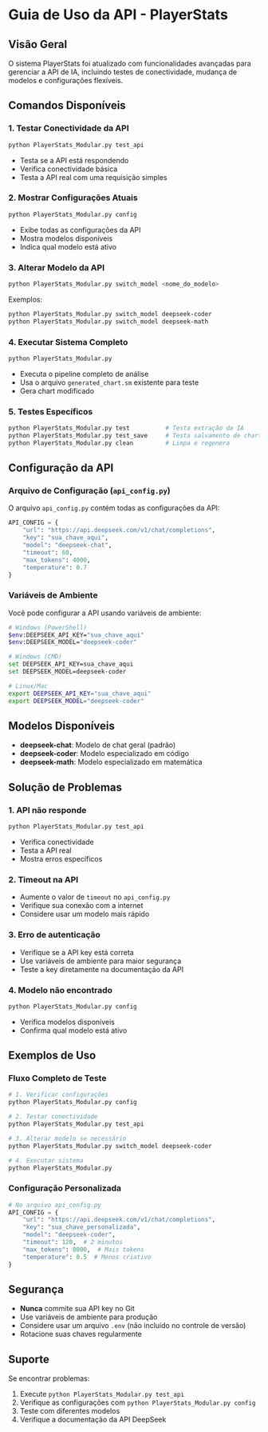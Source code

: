 # Guia de Uso da API - PlayerStats

## Visão Geral

O sistema PlayerStats foi atualizado com funcionalidades avançadas para gerenciar a API de IA, incluindo testes de conectividade, mudança de modelos e configurações flexíveis.

## Comandos Disponíveis

### 1. Testar Conectividade da API
```bash
python PlayerStats_Modular.py test_api
```
- Testa se a API está respondendo
- Verifica conectividade básica
- Testa a API real com uma requisição simples

### 2. Mostrar Configurações Atuais
```bash
python PlayerStats_Modular.py config
```
- Exibe todas as configurações da API
- Mostra modelos disponíveis
- Indica qual modelo está ativo

### 3. Alterar Modelo da API
```bash
python PlayerStats_Modular.py switch_model <nome_do_modelo>
```
Exemplos:
```bash
python PlayerStats_Modular.py switch_model deepseek-coder
python PlayerStats_Modular.py switch_model deepseek-math
```

### 4. Executar Sistema Completo
```bash
python PlayerStats_Modular.py
```
- Executa o pipeline completo de análise
- Usa o arquivo `generated_chart.sm` existente para teste
- Gera chart modificado

### 5. Testes Específicos
```bash
python PlayerStats_Modular.py test          # Testa extração da IA
python PlayerStats_Modular.py test_save     # Testa salvamento de chart
python PlayerStats_Modular.py clean         # Limpa e regenera
```

## Configuração da API

### Arquivo de Configuração (`api_config.py`)

O arquivo `api_config.py` contém todas as configurações da API:

```python
API_CONFIG = {
    "url": "https://api.deepseek.com/v1/chat/completions",
    "key": "sua_chave_aqui",
    "model": "deepseek-chat",
    "timeout": 60,
    "max_tokens": 4000,
    "temperature": 0.7
}
```

### Variáveis de Ambiente

Você pode configurar a API usando variáveis de ambiente:

```bash
# Windows (PowerShell)
$env:DEEPSEEK_API_KEY="sua_chave_aqui"
$env:DEEPSEEK_MODEL="deepseek-coder"

# Windows (CMD)
set DEEPSEEK_API_KEY=sua_chave_aqui
set DEEPSEEK_MODEL=deepseek-coder

# Linux/Mac
export DEEPSEEK_API_KEY="sua_chave_aqui"
export DEEPSEEK_MODEL="deepseek-coder"
```

## Modelos Disponíveis

- **deepseek-chat**: Modelo de chat geral (padrão)
- **deepseek-coder**: Modelo especializado em código
- **deepseek-math**: Modelo especializado em matemática

## Solução de Problemas

### 1. API não responde
```bash
python PlayerStats_Modular.py test_api
```
- Verifica conectividade
- Testa a API real
- Mostra erros específicos

### 2. Timeout na API
- Aumente o valor de `timeout` no `api_config.py`
- Verifique sua conexão com a internet
- Considere usar um modelo mais rápido

### 3. Erro de autenticação
- Verifique se a API key está correta
- Use variáveis de ambiente para maior segurança
- Teste a key diretamente na documentação da API

### 4. Modelo não encontrado
```bash
python PlayerStats_Modular.py config
```
- Verifica modelos disponíveis
- Confirma qual modelo está ativo

## Exemplos de Uso

### Fluxo Completo de Teste
```bash
# 1. Verificar configurações
python PlayerStats_Modular.py config

# 2. Testar conectividade
python PlayerStats_Modular.py test_api

# 3. Alterar modelo se necessário
python PlayerStats_Modular.py switch_model deepseek-coder

# 4. Executar sistema
python PlayerStats_Modular.py
```

### Configuração Personalizada
```python
# No arquivo api_config.py
API_CONFIG = {
    "url": "https://api.deepseek.com/v1/chat/completions",
    "key": "sua_chave_personalizada",
    "model": "deepseek-coder",
    "timeout": 120,  # 2 minutos
    "max_tokens": 8000,  # Mais tokens
    "temperature": 0.5  # Menos criativo
}
```

## Segurança

- **Nunca** commite sua API key no Git
- Use variáveis de ambiente para produção
- Considere usar um arquivo `.env` (não incluído no controle de versão)
- Rotacione suas chaves regularmente

## Suporte

Se encontrar problemas:
1. Execute `python PlayerStats_Modular.py test_api`
2. Verifique as configurações com `python PlayerStats_Modular.py config`
3. Teste com diferentes modelos
4. Verifique a documentação da API DeepSeek
